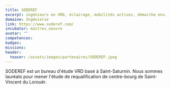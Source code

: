 ```yaml
---
title: SODEREF
excerpt: ingénieurs en VRD, éclairage, mobilités actives, démarche environnementale
domaine: Ingénierie
link: https://www.soderef.com/
incubator: maitres_oeuvre
avatar: ""
competences:
badges:
missions:
header:
  teaser: /assets/images/partenaires/SODEREF.jpeg
---
```


SODEREF est un bureau d'étude VRD basé à Saint-Saturnin. Nous sommes lauréats pour mener l'étude de requalification de centre-bourg de Saint-Vincent du Lorouër.
